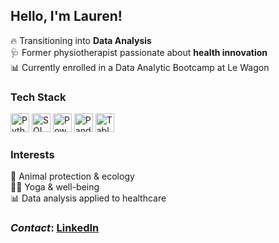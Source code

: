 ## Hello, I'm Lauren!

🔥 Transitioning into **Data Analysis**  
🩺 Former physiotherapist passionate about **health innovation**  
📊 Currently enrolled in a Data Analytic Bootcamp at Le Wagon

### Tech Stack  

<p align="left">
  <img src="https://cdn.jsdelivr.net/gh/devicons/devicon/icons/python/python-original.svg" alt="Python" width="30"/>
  <img src="https://static-00.iconduck.com/assets.00/database-mysql-icon-1954x2048-08uox8qu.png" alt="SQL" width="30"/>
  <img src="https://upload.wikimedia.org/wikipedia/commons/c/cf/New_Power_BI_Logo.svg" alt="Power BI" width="30"/>
  <img src="https://cdn.jsdelivr.net/gh/devicons/devicon/icons/pandas/pandas-original.svg" alt="Pandas" width="30"/>
  <img src="https://wallpapers.com/images/featured/tableau-logo-png-th525w75z77ccxc9.png" alt="Tableau" width="30"/>
</p>

### Interests  

🐾 Animal protection & ecology  
🧘‍♀️ Yoga & well-being   
📊 Data analysis applied to healthcare  

### *Contact*: [LinkedIn](https://www.linkedin.com/in/lauren-g-4b7371122/) 

